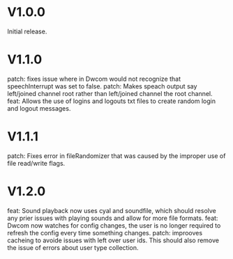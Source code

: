 # V1.0.0
Initial release.

# V1.1.0


patch: fixes issue where in Dwcom would not recognize that speechInterrupt was set to false.
patch: Makes speach output say left/joined channel root rather than left/joined channel the root channel.
feat: Allows the use of logins and logouts txt files to create random login and logout messages.

# V1.1.1

patch: Fixes error in fileRandomizer that was caused by the improper use of file read/write flags.

# V1.2.0

feat: Sound playback now uses cyal and soundfile, which should resolve any prier issues with playing sounds and allow for more file formats.
feat: Dwcom now watches for config changes, the user is no longer required to refresh the config every time something changes.
patch: improoves cacheing to avoide issues with left over user ids. This should also remove the issue of errors about user type collection.
